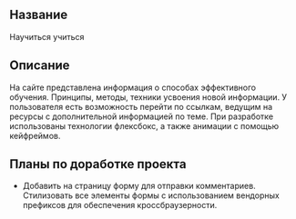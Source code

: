 ## Название

Научиться учиться

## Описание

На сайте представлена информация о способах эффективного обучения. Принципы, методы, техники усвоения новой информации. У пользователя есть возможность перейти по ссылкам, ведущим на ресурсы с дополнительной информацией по теме.
При разработке использованы технологии флексбокс, а также анимации с помощью кейфреймов.

## Планы по доработке проекта

- Добавить на страницу форму для отправки комментариев. Стилизовать все элементы формы с использованием вендорных префиксов для обеспечения кроссбраузерности.
